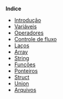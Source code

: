 
**Indice**

* [Introdução](source/algorithms/readme.md)
* [Variáveis](/source/algorithms/variables/variable.c)
* [Operadores]()
* [Controle de fluxo]()
* [Laços]()
* [Array]()
* [String]()
* [Funções]()
* [Ponteiros]()
* [Struct]()
* [Union]()
* [Arquivos]()



